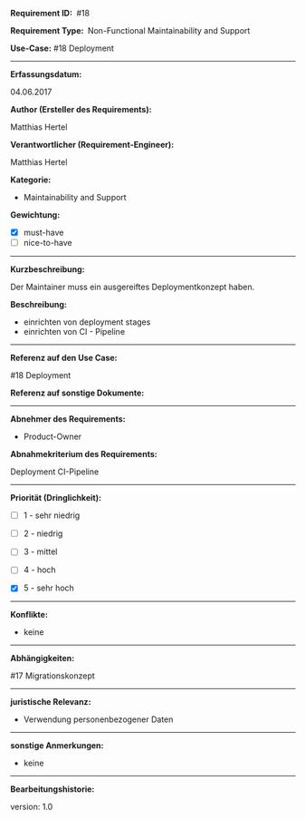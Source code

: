 **Requirement ID: ** #18

**Requirement Type: ** Non-Functional Maintainability and Support

**Use-Case:** #18 Deployment

---
**Erfassungsdatum:**

04.06.2017

**Author (Ersteller des Requirements):**

Matthias Hertel

**Verantwortlicher (Requirement-Engineer):**

Matthias Hertel

**Kategorie:**

- Maintainability and Support

**Gewichtung:**

- [x] must-have
- [ ] nice-to-have

---
**Kurzbeschreibung:**

Der Maintainer muss ein ausgereiftes Deploymentkonzept haben.

**Beschreibung:**

- einrichten von deployment stages
- einrichten von CI - Pipeline


---
**Referenz auf den Use Case:**

#18 Deployment

**Referenz auf sonstige Dokumente:**



---
**Abnehmer des Requirements:**

- Product-Owner



**Abnahmekriterium des Requirements:**

Deployment CI-Pipeline


---
**Priorität (Dringlichkeit):**


 - [ ] 1 - sehr niedrig
 - [ ] 2 - niedrig
 - [ ] 3 - mittel
 - [ ] 4 - hoch
 - [x] 5 - sehr hoch


---
**Konflikte:**
- keine

---
**Abhängigkeiten:**

#17 Migrationskonzept

---
**juristische Relevanz:**

- Verwendung personenbezogener Daten


---
**sonstige Anmerkungen:**

- keine



---
**Bearbeitungshistorie:**

version: 1.0
